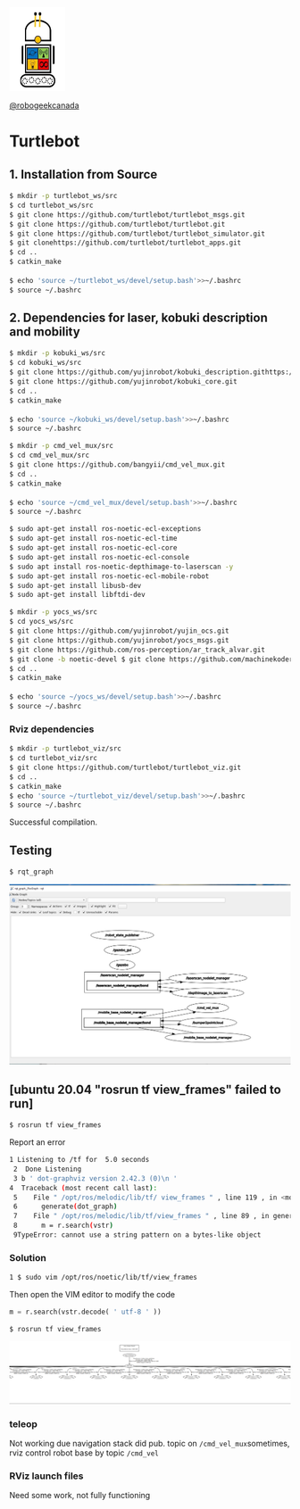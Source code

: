 <img src="https://github.com/robogeekcanada/noetic_robots/blob/main/images/RG-logo.jpg" alt="alt text" width=100 height=150>

[@robogeekcanada](https://robo-geek.ca/)

# Turtlebot





## 1. Installation from Source

```bash
$ mkdir -p turtlebot_ws/src
$ cd turtlebot_ws/src
$ git clone https://github.com/turtlebot/turtlebot_msgs.git
$ git clone https://github.com/turtlebot/turtlebot.git
$ git clone https://github.com/turtlebot/turtlebot_simulator.git
$ git clonehttps://github.com/turtlebot/turtlebot_apps.git
$ cd ..
$ catkin_make

$ echo 'source ~/turtlebot_ws/devel/setup.bash'>>~/.bashrc
$ source ~/.bashrc
```

## 2. Dependencies for laser, kobuki description and mobility

```bash
$ mkdir -p kobuki_ws/src
$ cd kobuki_ws/src
$ git clone https://github.com/yujinrobot/kobuki_description.githttps://github.com/yujinrobot/kobuki.$ git clone https://github.com/yujinrobot/kobuki_msgs.git
$ git clone https://github.com/yujinrobot/kobuki_core.git
$ cd ..
$ catkin_make

$ echo 'source ~/kobuki_ws/devel/setup.bash'>>~/.bashrc
$ source ~/.bashrc
```

```bash
$ mkdir -p cmd_vel_mux/src
$ cd cmd_vel_mux/src
$ git clone https://github.com/bangyii/cmd_vel_mux.git
$ cd ..
$ catkin_make

$ echo 'source ~/cmd_vel_mux/devel/setup.bash'>>~/.bashrc
$ source ~/.bashrc
```

```bash
$ sudo apt-get install ros-noetic-ecl-exceptions
$ sudo apt-get install ros-noetic-ecl-time
$ sudo apt-get install ros-noetic-ecl-core
$ sudo apt-get install ros-noetic-ecl-console
$ sudo apt install ros-noetic-depthimage-to-laserscan -y
$ sudo apt-get install ros-noetic-ecl-mobile-robot
$ sudo apt-get install libusb-dev
$ sudo apt-get install libftdi-dev
```

```bash
$ mkdir -p yocs_ws/src
$ cd yocs_ws/src
$ git clone https://github.com/yujinrobot/yujin_ocs.git
$ git clone https://github.com/yujinrobot/yocs_msgs.git
$ git clone https://github.com/ros-perception/ar_track_alvar.git
$ git clone -b noetic-devel $ git clone https://github.com/machinekoder/ar_track_alvar.git -b noetic-devel
$ cd ..
$ catkin_make

$ echo 'source ~/yocs_ws/devel/setup.bash'>>~/.bashrc
$ source ~/.bashrc
```

### Rviz dependencies

```bash
$ mkdir -p turtlebot_viz/src
$ cd turtlebot_viz/src
$ git clone https://github.com/turtlebot/turtlebot_viz.git
$ cd ..
$ catkin_make
$ echo 'source ~/turtlebot_viz/devel/setup.bash'>>~/.bashrc
$ source ~/.bashrc
```

Successful compilation. 


## Testing

```bash
$ rqt_graph
```

![image-20211026134105971](https://github.com/robogeekcanada/noetic_robots/blob/main/images/turtlebot_images/rqt_graph.png)


## [ubuntu 20.04 "rosrun tf view_frames" failed to run]

```bash
$ rosrun tf view_frames
```

Report an error

```bash
1 Listening to /tf for  5.0 seconds
 2  Done Listening
 3 b ' dot-graphviz version 2.42.3 (0)\n ' 
4  Traceback (most recent call last):
 5    File " /opt/ros/melodic/lib/tf/ view_frames " , line 119 , in <module>
 6      generate(dot_graph)
 7    File " /opt/ros/melodic/lib/tf/view_frames " , line 89 , in generate
 8      m = r.search(vstr)
 9TypeError: cannot use a string pattern on a bytes-like object
```

### Solution


```bash
1 $ sudo vim /opt/ros/noetic/lib/tf/view_frames 
```

 Then open the VIM editor to modify the code

```python
m = r.search(vstr.decode( ' utf-8 ' ))
```

```bash
$ rosrun tf view_frames
```

![image-20211026134321933](https://github.com/robogeekcanada/noetic_robots/blob/main/images/turtlebot_images/view_frames.png)

### teleop

Not working due navigation stack did pub. topic on `/cmd_vel_mux`sometimes, rviz control robot base by topic `/cmd_vel`

### RViz launch files
Need some work, not fully functioning

